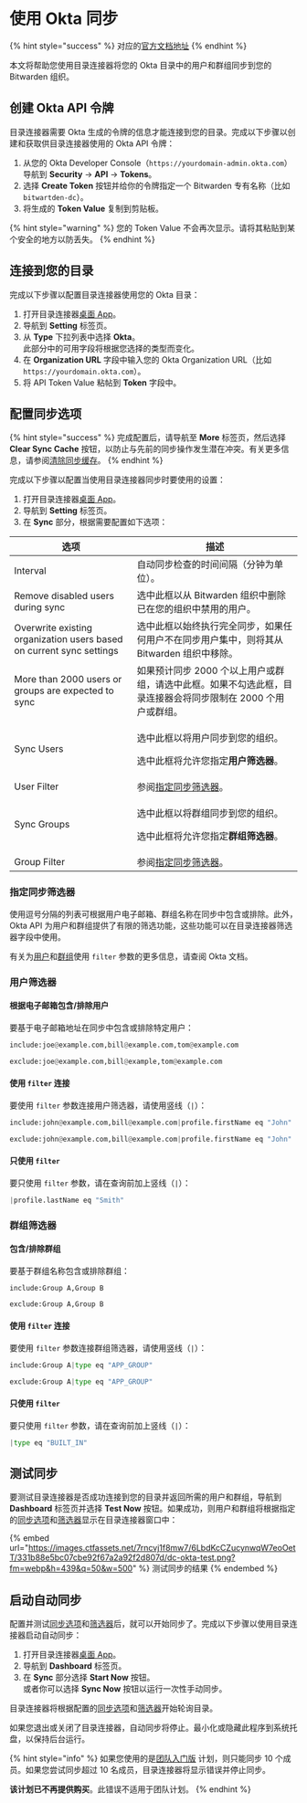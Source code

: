 # 使用 Okta 同步

{% hint style="success" %}
对应的[官方文档地址](https://bitwarden.com/help/article/okta-directory/)
{% endhint %}

本文将帮助您使用目录连接器将您的 Okta 目录中的用户和群组同步到您的 Bitwarden 组织。

## 创建 Okta API 令牌 <a href="#create-an-api-token" id="create-an-api-token"></a>

目录连接器需要 Okta 生成的令牌的信息才能连接到您的目录。完成以下步骤以创建和获取供目录连接器使用的 Okta API 令牌：

1. 从您的 Okta Developer Console（`https://yourdomain-admin.okta.com`）导航到 **Security** → **API** → **Tokens**。
2. 选择 **Create Token** 按钮并给你的令牌指定一个 Bitwarden 专有名称（比如 `bitwartden-dc`）。
3. 将生成的 **Token Value** 复制到剪贴板。

{% hint style="warning" %}
您的 Token Value 不会再次显示。请将其粘贴到某个安全的地方以防丢失。
{% endhint %}

## 连接到您的目录 <a href="#connect-to-your-directory" id="connect-to-your-directory"></a>

完成以下步骤以配置目录连接器使用您的 Okta 目录：

1. 打开目录连接器[桌面 App](directory-connector-desktop-app.md)。
2. 导航到 **Setting** 标签页。
3. 从 **Type** 下拉列表中选择 **Okta**。\
   此部分中的可用字段将根据您选择的类型而变化。
4. 在 **Organization URL** 字段中输入您的 Okta Organization URL（比如 `https://yourdomain.okta.com`）。
5. 将 API Token Value 粘帖到 **Token** 字段中。

## 配置同步选项 <a href="#configure-sync-options" id="configure-sync-options"></a>

{% hint style="success" %}
完成配置后，请导航至 **More** 标签页，然后选择 **Clear Sync Cache** 按钮，以防止与先前的同步操作发生潜在冲突。有关更多信息，请参阅[清除同步缓存](clear-sync-cache.md)。
{% endhint %}

完成以下步骤以配置当使用目录连接器同步时要使用的设置：

1. 打开目录连接器[桌面 App](directory-connector-desktop-app.md)。
2. 导航到 **Setting** 标签页。
3. 在 **Sync** 部分，根据需要配置如下选项：

| 选项                                                                   | 描述                                                                     |
| -------------------------------------------------------------------- | ---------------------------------------------------------------------- |
| Interval                                                             | 自动同步检查的时间间隔（分钟为单位）。                                                    |
| Remove disabled users during sync                                    | 选中此框以从 Bitwarden 组织中删除已在您的组织中禁用的用户。                                    |
| Overwrite existing organization users based on current sync settings | 选中此框以始终执行完全同步，如果任何用户不在同步用户集中，则将其从 Bitwarden 组织中移除。                     |
| More than 2000 users or groups are expected to sync                  | 如果预计同步 2000 个以上用户或群组，请选中此框。如果不勾选此框，目录连接器会将同步限制在 2000 个用户或群组。           |
| Sync Users                                                           | <p>选中此框以将用户同步到您的组织。</p><p></p><p>选中此框将允许您指定<strong>用户筛选器</strong>。</p> |
| User Filter                                                          | 参阅[指定同步筛选器](sync-with-okta.md#specify-sync-filters)。                   |
| Sync Groups                                                          | <p>选中此框以将群组同步到您的组织。</p><p></p><p>选中此框将允许您指定<strong>群组筛选器</strong>。</p> |
| Group Filter                                                         | 参阅[指定同步筛选器](sync-with-okta.md#specify-sync-filters)。                   |

### 指定同步筛选器 <a href="#specify-sync-filters" id="specify-sync-filters"></a>

使用逗号分隔的列表可根据用户电子邮箱、群组名称在同步中包含或排除。此外，Okta API 为用户和群组提供了有限的筛选功能，这些功能可以在目录连接器筛选器字段中使用。

有关为[用户](https://developer.okta.com/docs/api/resources/users#list-users-with-a-filter)和[群组](https://developer.okta.com/docs/api/resources/groups#filters)使用 `filter` 参数的更多信息，请查阅 Okta 文档。

### 用户筛选器 <a href="#user-filters" id="user-filters"></a>

#### 根据电子邮箱包含/排除用户 <a href="#include-exclude-users-by-email" id="include-exclude-users-by-email"></a>

要基于电子邮箱地址在同步中包含或排除特定用户：

```python
include:joe@example.com,bill@example.com,tom@example.com
```

```python
exclude:joe@example.com,bill@example,tom@example.com
```

#### 使用 `filter` 连接 <a href="#concatenate-with-query" id="concatenate-with-query"></a>

要使用 `filter` 参数连接用户筛选器，请使用竖线（`|`）：

```python
include:john@example.com,bill@example.com|profile.firstName eq "John"
```

```python
exclude:john@example.com,bill@example.com|profile.firstName eq "John"
```

#### 只使用 `filter` <a href="#use-only-query" id="use-only-query"></a>

要只使用 `filter` 参数，请在查询前加上竖线（`|`）：

```python
|profile.lastName eq "Smith"
```

### 群组筛选器 <a href="#group-filters" id="group-filters"></a>

#### 包含/排除群组 <a href="#include-exclude-groups" id="include-exclude-groups"></a>

要基于群组名称包含或排除群组：

```systemd
include:Group A,Group B
```

```python
exclude:Group A,Group B
```

#### 使用 `filter` 连接 <a href="#concatenate-with-query" id="concatenate-with-query"></a>

要使用 `filter` 参数连接群组筛选器，请使用竖线（`|`）：

```python
include:Group A|type eq "APP_GROUP"
```

```python
exclude:Group A|type eq "APP_GROUP"
```

#### 只使用 `filter` <a href="#use-only-query" id="use-only-query"></a>

要只使用 `filter` 参数，请在查询前加上竖线（`|`）：

```python
|type eq "BUILT_IN"
```

## 测试同步 <a href="#test-a-sync" id="test-a-sync"></a>

要测试目录连接器是否成功连接到您的目录并返回所需的用户和群组，导航到 **Dashboard** 标签页并选择 **Test Now** 按钮。如果成功，则用户和群组将根据指定的[同步选项](sync-with-active-directory-or-ldap.md#configure-sync-options)和[筛选器](sync-with-active-directory-or-ldap.md#specify-sync-filters)显示在目录连接器窗口中：

{% embed url="https://images.ctfassets.net/7rncvj1f8mw7/6LbdKcCZucynwqW7eoOetT/331b88e5bc07cbe92f67a2a92f2d807d/dc-okta-test.png?fm=webp&h=439&q=50&w=500" %}
测试同步的结果
{% endembed %}

## 启动自动同步 <a href="#start-automatic-sync" id="start-automatic-sync"></a>

配置并测试[同步选项](sync-with-active-directory-or-ldap.md#configure-sync-options)和[筛选器](sync-with-active-directory-or-ldap.md#specify-sync-filters)后，就可以开始同步了。完成以下步骤以使用目录连接器启动自动同步：

1. 打开目录连接器[桌面 App](directory-connector-desktop-app.md)。
2. 导航到 **Dashboard** 标签页。
3. 在 **Sync** 部分选择 **Start Now** 按钮。\
   或者你可以选择 **Sync Now** 按钮以运行一次性手动同步。

目录连接器将根据配置的[同步选项](sync-with-active-directory-or-ldap.md#configure-sync-options)和[筛选器](sync-with-active-directory-or-ldap.md#specify-sync-filters)开始轮询目录。

如果您退出或关闭了目录连接器，自动同步将停止。最小化或隐藏此程序到系统托盘，以保持后台运行。

{% hint style="info" %}
如果您使用的是[团队入门版](../plans-and-pricing/password-manager/about-bitwarden-plans.md#teams-starter-organizations) 计划，则只能同步 10 个成员。如果您尝试同步超过 10 名成员，目录连接器将显示错误并停止同步。

**该计划已不再提供购买**。此错误不适用于团队计划。
{% endhint %}
